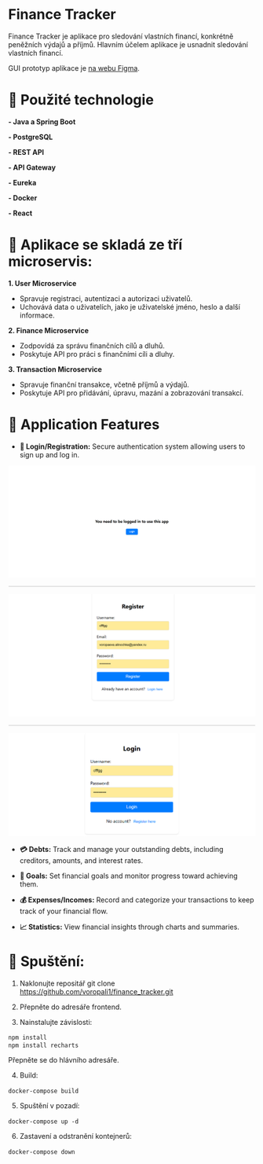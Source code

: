 # Finance Tracker

Finance Tracker je aplikace pro sledování vlastních financí, konkrétně peněžních výdajů a příjmů. Hlavním účelem aplikace je usnadnit sledování vlastních financí.

GUI prototyp aplikace je [na webu Figma](https://www.figma.com/design/b6HMMEiGKAHWUgCDRkyFf3/Finance-Tracker?node-id=0-1&t=kgO3v3iZLP6BzUfj-1).

# 📌 Použité technologie

**- Java a Spring Boot**

**- PostgreSQL**

**- REST API**

**- API Gateway**

**- Eureka**

**- Docker**

**- React**

# 📌 Aplikace se skladá ze tří microservis:

**1. User Microservice**

- Spravuje registraci, autentizaci a autorizaci uživatelů.
- Uchovává data o uživatelích, jako je uživatelské jméno, heslo a další informace.


**2. Finance Microservice**

- Zodpovídá za správu finančních cílů a dluhů.
- Poskytuje API pro práci s finančními cíli a dluhy.


**3. Transaction Microservice**

- Spravuje finanční transakce, včetně příjmů a výdajů.
- Poskytuje API pro přidávání, úpravu, mazání a zobrazování transakcí.

# 📌 Application Features
- **🔐 Login/Registration:** Secure authentication system allowing users to sign up and log in.

![Screenshot 14](images/14.1.png)
<hr style="border: 0.2px solid #ddd; opacity: 0.2;">

![Screenshot 15](images/15.png)
<hr style="border: 0.2px solid #ddd; opacity: 0.2;">

![Screenshot 16](images/16.png)
- **💳 Debts:** Track and manage your outstanding debts, including creditors, amounts, and interest rates.

- **🎯 Goals:** Set financial goals and monitor progress toward achieving them.

- **💰 Expenses/Incomes:** Record and categorize your transactions to keep track of your financial flow.

- **📈 Statistics:** View financial insights through charts and summaries.

# 📌 Spuštění:

1. Naklonujte repositář git clone https://github.com/voropali1/finance_tracker.git

2. Přepněte do adresáře frontend.

3. Nainstalujte závislosti:

```
npm install
npm install recharts
```

Přepněte se do hlávního adresáře.

4. Build:

`docker-compose build`

5. Spuštění v pozadí:

`docker-compose up -d`

6. Zastavení a odstranění kontejnerů:

`docker-compose down`
